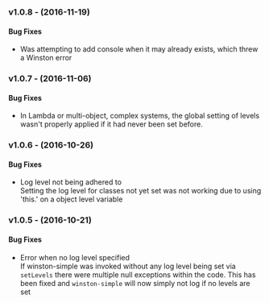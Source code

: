 ### v1.0.8 - (2016-11-19)

#### Bug Fixes
* Was attempting to add console when it may already exists, which threw a Winston error 

### v1.0.7 - (2016-11-06)

#### Bug Fixes
* In Lambda or multi-object, complex systems, the global setting of levels wasn't properly applied if it had never been set before.

### v1.0.6 - (2016-10-26)

#### Bug Fixes
* Log level not being adhered to  
    Setting the log level for classes not yet set was not working due to using 'this.' on a object level variable

### v1.0.5 - (2016-10-21)

#### Bug Fixes
* Error when no log level specified  
	If winston-simple was invoked without any log level being set via ```setLevels``` there were multiple
	null exceptions within the code.  This has been fixed and ```winston-simple``` will now simply not log
	if no levels are set